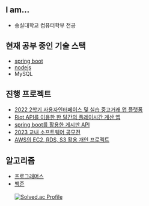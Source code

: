 ## I am...
- 숭실대학교 컴퓨터학부 전공

## 현재 공부 중인 기술 스택
- [spring boot](https://github.com/heeeeeseok/study/tree/main/backend/spring%20boot)
- [nodejs](https://github.com/heeeeeseok/study/tree/main/backend/nodejs)
- MySQL

## 진행 프로젝트
- [2022 2학기 사용자인터페이스 및 실습 중고거래 앱 플랫폼](https://github.com/heeeeeseok/UserInterfaceAPP)
- [Riot API를 이용한 한 달간의 플레이시간 계산 앱](https://github.com/heeeeeseok/playTimeRank)
- [spring boot를 활용한 게시판 API](https://github.com/heeeeeseok/myboard)
- [2023 교내 소프트웨어 공모전](https://github.com/AlwaysCare)
- [AWS의 EC2, RDS, S3 활용 개인 프로젝트](https://github.com/heeeeeseok/term_project_spring_server)

## 알고리즘
- [프로그래머스](https://github.com/heeeeeseok/study/tree/main/Algorithm/Programmers)
- [백준](https://github.com/heeeeeseok/study/tree/main/Algorithm/baekjoon)
  <br/><br/>
[![Solved.ac Profile](http://mazassumnida.wtf/api/v2/generate_badge?boj=hsh5541)](https://solved.ac/hsh5541/)
